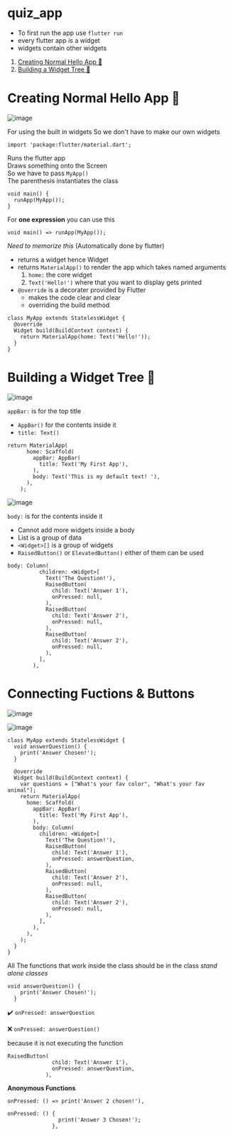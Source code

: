 # quiz_app
- To first run the app use `flutter run`
- every flutter app is a widget
- widgets contain other widgets

1. [Creating Normal Hello App 🍍](#creating-normal-hello-app-)
2. [Building a Widget Tree 🌲](#building-a-widget-tree-)

# Creating Normal Hello App 🍍
![image](https://user-images.githubusercontent.com/47095611/112745594-41322000-8fc7-11eb-9159-fc711cecb4f4.png)

For using the built in widgets
So we don't have to make our own widgets
```
import 'package:flutter/material.dart';
```

Runs the flutter app<br>
Draws something onto the Screen<br>
So we have to pass `MyApp()`<br>
The parenthesis instantiates the class
```
void main() {
  runApp(MyApp());
}
```
For **one expression** you can use this<br>
```
void main() => runApp(MyApp());
```

*Need to memorize this* (Automatically done by flutter) <br>
- returns a widget hence Widget <br>
- returns `MaterialApp()` to render the app which takes named arguments
  1. `home:` the core widget
  2. `Text('Hello!')` where that you want to display gets printed
- `@override` is a decorater provided by Flutter
  - makes the code clear and clear
  - overriding the build method
```
class MyApp extends StatelessWidget {
  @override
  Widget build(BuildContext context) {
    return MaterialApp(home: Text('Hello!'));
  }
}

```

# Building a Widget Tree 🌲
![image](https://user-images.githubusercontent.com/47095611/112750279-5f0e7d80-8fe5-11eb-8e78-2391a9aaf85a.png)

`appBar:` is for the top title
  - `AppBar()` for the contents inside it
  - `title: Text()`<br>

```
return MaterialApp(
      home: Scaffold(
        appBar: AppBar(
          title: Text('My First App'),
        ),
        body: Text('This is my default text! '),
      ),
    );
```

![image](https://user-images.githubusercontent.com/47095611/112751682-de537f80-8fec-11eb-8f9c-c74288b2c93e.png)


`body:` is for the contents inside it
  - Cannot add more widgets inside a body
  - List is a group of data 
  - `<Widget>[]` is a group of widgets
  - `RaisedButton()` or `ElevatedButton()` either of them can be used
  

```
body: Column(
          children: <Widget>[
            Text('The Question!'),
            RaisedButton(
              child: Text('Answer 1'),
              onPressed: null,
            ),
            RaisedButton(
              child: Text('Answer 2'),
              onPressed: null,
            ),
            RaisedButton(
              child: Text('Answer 2'),
              onPressed: null,
            ),
          ],
        ),
  ```
  # Connecting Fuctions & Buttons
  
  ![image](https://user-images.githubusercontent.com/47095611/112752088-ec0a0480-8fee-11eb-9141-d7a84483a716.png)

  
  ![image](https://user-images.githubusercontent.com/47095611/112752080-e2809c80-8fee-11eb-9702-59c950b532ed.png)

```
class MyApp extends StatelessWidget {
  void answerQuestion() {
    print('Answer Chosen!');
  }

  @override
  Widget build(BuildContext context) {
    var questions = ["What's your fav color", "What's your fav animal"];
    return MaterialApp(
      home: Scaffold(
        appBar: AppBar(
          title: Text('My First App'),
        ),
        body: Column(
          children: <Widget>[
            Text('The Question!'),
            RaisedButton(
              child: Text('Answer 1'),
              onPressed: answerQuestion,
            ),
            RaisedButton(
              child: Text('Answer 2'),
              onPressed: null,
            ),
            RaisedButton(
              child: Text('Answer 2'),
              onPressed: null,
            ),
          ],
        ),
      ),
    );
  }
}
```
All The functions that work inside the class should be in the class *stand alone classes*
```
void answerQuestion() {
    print('Answer Chosen!');
  }
```
:heavy_check_mark: `onPressed: answerQuestion` 

:x: `onPressed: answerQuestion()` 

because it is not executing the function
```
RaisedButton(
              child: Text('Answer 1'),
              onPressed: answerQuestion,
            ),
```

**Anonymous Functions**
```
onPressed: () => print('Answer 2 chosen!'),
```
```
onPressed: () {
                print('Answer 3 Chosen!');
              },
```


